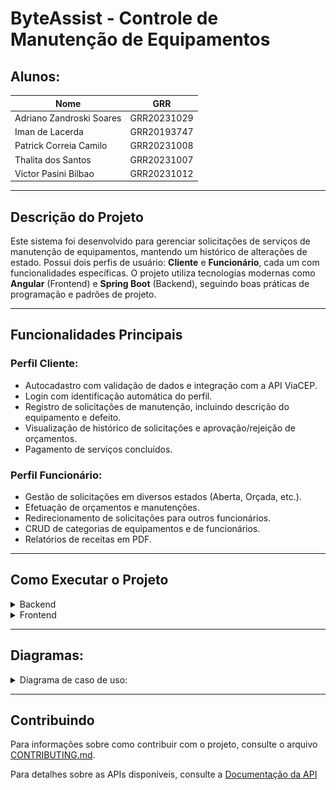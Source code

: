 # ByteAssist - Controle de Manutenção de Equipamentos

## Alunos:

<div align="center">

| Nome                     | GRR         |
| ------------------------ | ----------- |
| Adriano Zandroski Soares | GRR20231029 |
| Iman de Lacerda          | GRR20193747 |
| Patrick Correia Camilo   | GRR20231008 |
| Thalita dos Santos       | GRR20231007 |
| Victor Pasini Bilbao     | GRR20231012 |

</div>

---

## Descrição do Projeto
Este sistema foi desenvolvido para gerenciar solicitações de serviços de manutenção de equipamentos, mantendo um histórico de alterações de estado. Possui dois perfis de usuário: **Cliente** e **Funcionário**, cada um com funcionalidades específicas. O projeto utiliza tecnologias modernas como **Angular** (Frontend) e **Spring Boot** (Backend), seguindo boas práticas de programação e padrões de projeto.

---

## Funcionalidades Principais
### Perfil Cliente:
- Autocadastro com validação de dados e integração com a API ViaCEP.
- Login com identificação automática do perfil.
- Registro de solicitações de manutenção, incluindo descrição do equipamento e defeito.
- Visualização de histórico de solicitações e aprovação/rejeição de orçamentos.
- Pagamento de serviços concluídos.

### Perfil Funcionário:
- Gestão de solicitações em diversos estados (Aberta, Orçada, etc.).
- Efetuação de orçamentos e manutenções.
- Redirecionamento de solicitações para outros funcionários.
- CRUD de categorias de equipamentos e de funcionários.
- Relatórios de receitas em PDF.

---

## Como Executar o Projeto

<details>
<summary>Backend</summary>

1. Navegue até a pasta do backend:
```bash
cd ./byteassist-backend
```

2. Execute o seguinte comando para iniciar o servidor:
```bash
./mvnw spring-boot:run
```

3. Acesse a aplicação no navegador em: [http://localhost:8080](http://localhost:8080)

</details>

<details>
<summary>Frontend</summary>

1. Navegue até a pasta do frontend:
```bash
cd ./byteassist-frontend
```

2. Instale as dependências do projeto:
```bash
npm install
```

3. Inicie o servidor de desenvolvimento:
```bash
ng serve
```

4. Acesse a aplicação no navegador em: [http://localhost:4200](http://localhost:4200)

</details>

---

## Diagramas: 

<details>
<summary>Diagrama de caso de uso:</summary>

Para facilitar o desenvolvimento, abaixo, o diagrama de caso de uso do cliente: 

![Diagrama de Caso de Uso](image/diagrama.png "Diagrama de caso de uso nível 1 do cliente feito pela @imanlacerda")

</details>

---

## Contribuindo

Para informações sobre como contribuir com o projeto, consulte o arquivo [CONTRIBUTING.md](CONTRIBUTING.md).

Para detalhes sobre as APIs disponíveis, consulte a [Documentação da API](https://1428fdd8or.apidog.io)